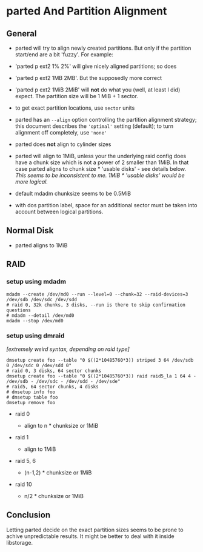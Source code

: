 # parted And Partition Alignment

## General

- parted will try to align newly created partitions. But only if the partition
start/end are a bit 'fuzzy'. For example:

 - 'parted p ext2 1% 2%' will give nicely aligned partitions; so does
 - 'parted p ext2 1MB 2MB'. But the supposedly more correct
 - 'parted p ext2 1MiB 2MiB' will **not** do what you (well, at least I did) expect. The partition size will be 1 MiB + 1 sector.

- to get exact partition locations, use `sector` units

- parted has an `--align` option controlling the partition alignment strategy;
this document describes the `'optimal'` setting (default); to turn alignment off completely, use `'none'`
 
- parted does **not** align to cylinder sizes

- parted will align to 1MiB, unless your the underlying raid config does
have a chunk size which is not a power of 2 smaller than 1MiB. In that case parted aligns to
chunk size * 'usable disks' - see details below.
_This seems to be inconsistent to me. 1MiB * 'usable disks' would be more logical._

- default mdadm chunksize seems to be 0.5MiB

- with dos partition label, space for an additional sector must be taken into account between logical partitions.

## Normal Disk

- parted aligns to 1MiB

## RAID

### setup using mdadm

	mdadm --create /dev/md0 --run --level=0 --chunk=32 --raid-devices=3 /dev/sdb /dev/sdc /dev/sdd
	# raid 0, 32k chunks, 3 disks, --run is there to skip confirmation questions
	# mdadm --detail /dev/md0
	mdadm --stop /dev/md0

### setup using dmraid

*[extremely weird syntax, depending on raid type]*

	dmsetup create foo --table "0 $((2*10485760*3)) striped 3 64 /dev/sdb 0 /dev/sdc 0 /dev/sdd 0"
	# raid 0, 3 disks, 64 sector chunks
	dmsetup create foo --table "0 $((2*10485760*3)) raid raid5_la 1 64 4 - /dev/sdb - /dev/sdc - /dev/sdd - /dev/sde"
	# raid5, 64 sector chunks, 4 disks
	# dmsetup info foo
	# dmsetup table foo
	dmsetup remove foo

- raid 0

  - align to n * chunksize or 1MiB

- raid 1

  - align to 1MiB

- raid 5, 6

  - (n-1,2) * chunksize or 1MiB

- raid 10

  - n/2 * chunksize or 1MiB


## Conclusion

Letting parted decide on the exact partition sizes seems to be prone to
achive unpredictable results. It might be better to deal with it inside
libstorage.


